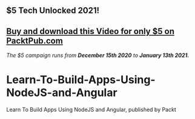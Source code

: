 ## $5 Tech Unlocked 2021!
[Buy and download this Video for only $5 on PacktPub.com](https://www.packtpub.com/product/learn-to-build-apps-using-node-js-and-angular-video/9781789951677)
-----
*The $5 campaign         runs from __December 15th 2020__ to __January 13th 2021.__*

# Learn-To-Build-Apps-Using-NodeJS-and-Angular
Learn To Build Apps Using NodeJS and Angular, published by Packt

